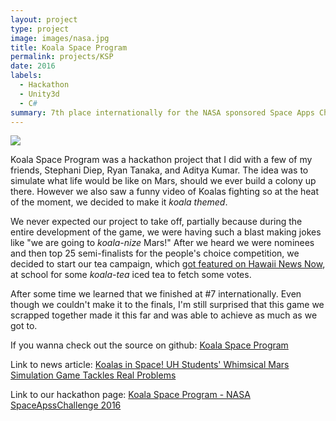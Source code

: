 ```yaml
---
layout: project
type: project
image: images/nasa.jpg
title: Koala Space Program
permalink: projects/KSP
date: 2016
labels:
  - Hackathon
  - Unity3d
  - C#
summary: 7th place internationally for the NASA sponsored Space Apps Challenge hackathon in 2016
---
```


<img class="ui image" src="{{ site.baseurl }}/images/ksp.jpg">

Koala Space Program was a hackathon project that I did with a few of my friends, Stephani Diep, Ryan Tanaka, and Aditya Kumar. The idea was to simulate what life would be like on Mars, should we ever build a colony up there. However we also saw a funny video of Koalas fighting so at the heat of the moment, we decided to make it <i>koala themed</i>.

We never expected our project to take off, partially because during the entire development of the game, we were having such a blast making jokes like "we are going to <i>koala-nize</i> Mars!" After we heard we were nominees and then top 25 semi-finalists for the people's choice competition, we decided to start our tea campaign, which [got featured on Hawaii News Now](http://www.hawaiinewsnow.com/story/31941921/koalas-in-space-uh-students-whimsical-mars-simulation-game-tackles-real-problems), at school for some <i>koala-tea</i> iced tea to fetch some votes.

After some time we learned that we finished at #7 internationally. Even though we couldn't make it to the finals, I'm still surprised that this game we scrapped together made it this far and was able to achieve as much as we got to.

If you wanna check out the source on github: <a href="https://github.com/SenderJosh/koala-space-program"><i class="large github icon "></i>Koala Space Program</a>

Link to news article: <a href="http://www.hawaiinewsnow.com/story/31941921/koalas-in-space-uh-students-whimsical-mars-simulation-game-tackles-real-problems">Koalas in Space! UH Students' Whimsical Mars Simulation Game Tackles Real Problems</a>

Link to our hackathon page: <a href="https://2016.spaceappschallenge.org/challenges/mars/space-route-66/projects/koala-space-program">Koala Space Program - NASA SpaceApssChallenge 2016</a>
